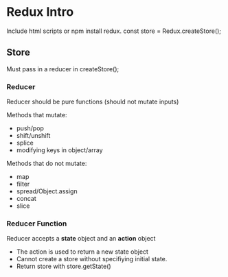 # Redux Intro

Include html scripts or npm install redux.
const store = Redux.createStore();

## Store

Must pass in a reducer in createStore();

### Reducer

Reducer should be pure functions (should not mutate inputs)

Methods that mutate:

- push/pop
- shift/unshift
- splice
- modifying keys in object/array

Methods that do not mutate:

- map
- filter
- spread/Object.assign
- concat
- slice

### Reducer Function

Reducer accepts a **state** object and an **action** object

- The action is used to return a new state object
- Cannot create a store without specifiying initial state.
- Return store with store.getState()

